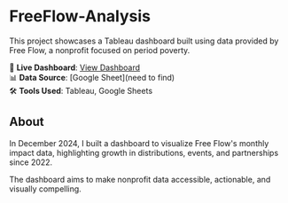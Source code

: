 # FreeFlow-Analysis

This project showcases a Tableau dashboard built using data provided by Free Flow, a nonprofit focused on period poverty.

🔗 **Live Dashboard**: [View Dashboard]((https://public.tableau.com/views/FloBoxUtilization_17322366742720/Story1?:language=en-US&:sid=&:redirect=auth&:display_count=n&:origin=viz_share_link))  
📊 **Data Source**: [Google Sheet](need to find)  
🛠️ **Tools Used**: Tableau, Google Sheets

## About
In December 2024, I built a dashboard to visualize Free Flow's monthly impact data, highlighting growth in distributions, events, and partnerships since 2022.

The dashboard aims to make nonprofit data accessible, actionable, and visually compelling.
